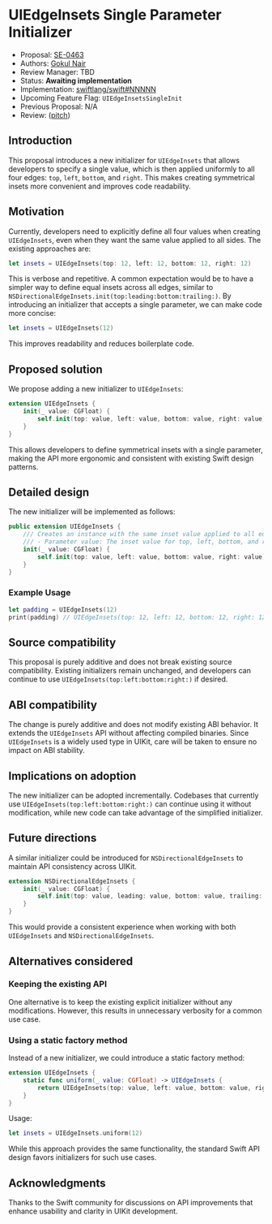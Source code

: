 # UIEdgeInsets Single Parameter Initializer

- Proposal: [SE-0463](0463-uiedgeinsets-single-parameter-initialiser.md)
- Authors: [Gokul Nair](https://github.com/gokulnair2001)
- Review Manager: TBD
- Status: **Awaiting implementation**
- Implementation: [swiftlang/swift#NNNNN]()
- Upcoming Feature Flag: `UIEdgeInsetsSingleInit`
- Previous Proposal: N/A
- Review: ([pitch](https://forums.swift.org/t/pitch-uiedgeinsets-single-parameter-initialiser/78089))

## Introduction

This proposal introduces a new initializer for `UIEdgeInsets` that allows developers to specify a single value, which is then applied uniformly to all four edges: `top`, `left`, `bottom`, and `right`. This makes creating symmetrical insets more convenient and improves code readability.

## Motivation

Currently, developers need to explicitly define all four values when creating `UIEdgeInsets`, even when they want the same value applied to all sides. The existing approaches are:

```swift
let insets = UIEdgeInsets(top: 12, left: 12, bottom: 12, right: 12)
```

This is verbose and repetitive. A common expectation would be to have a simpler way to define equal insets across all edges, similar to `NSDirectionalEdgeInsets.init(top:leading:bottom:trailing:)`. By introducing an initializer that accepts a single parameter, we can make code more concise:

```swift
let insets = UIEdgeInsets(12)
```

This improves readability and reduces boilerplate code.

## Proposed solution

We propose adding a new initializer to `UIEdgeInsets`:

```swift
extension UIEdgeInsets {
    init(_ value: CGFloat) {
        self.init(top: value, left: value, bottom: value, right: value)
    }
}
```

This allows developers to define symmetrical insets with a single parameter, making the API more ergonomic and consistent with existing Swift design patterns.

## Detailed design

The new initializer will be implemented as follows:

```swift
public extension UIEdgeInsets {
    /// Creates an instance with the same inset value applied to all edges.
    /// - Parameter value: The inset value for top, left, bottom, and right.
    init(_ value: CGFloat) {
        self.init(top: value, left: value, bottom: value, right: value)
    }
}
```

### Example Usage

```swift
let padding = UIEdgeInsets(12)
print(padding) // UIEdgeInsets(top: 12, left: 12, bottom: 12, right: 12)
```

## Source compatibility

This proposal is purely additive and does not break existing source compatibility. Existing initializers remain unchanged, and developers can continue to use `UIEdgeInsets(top:left:bottom:right:)` if desired.

## ABI compatibility

The change is purely additive and does not modify existing ABI behavior. It extends the `UIEdgeInsets` API without affecting compiled binaries. Since `UIEdgeInsets` is a widely used type in UIKit, care will be taken to ensure no impact on ABI stability.

## Implications on adoption

The new initializer can be adopted incrementally. Codebases that currently use `UIEdgeInsets(top:left:bottom:right:)` can continue using it without modification, while new code can take advantage of the simplified initializer.

## Future directions

A similar initializer could be introduced for `NSDirectionalEdgeInsets` to maintain API consistency across UIKit.

```swift
extension NSDirectionalEdgeInsets {
    init(_ value: CGFloat) {
        self.init(top: value, leading: value, bottom: value, trailing: value)
    }
}
```

This would provide a consistent experience when working with both `UIEdgeInsets` and `NSDirectionalEdgeInsets`.

## Alternatives considered

### Keeping the existing API

One alternative is to keep the existing explicit initializer without any modifications. However, this results in unnecessary verbosity for a common use case.

### Using a static factory method

Instead of a new initializer, we could introduce a static factory method:

```swift
extension UIEdgeInsets {
    static func uniform(_ value: CGFloat) -> UIEdgeInsets {
        return UIEdgeInsets(top: value, left: value, bottom: value, right: value)
    }
}
```

Usage:

```swift
let insets = UIEdgeInsets.uniform(12)
```

While this approach provides the same functionality, the standard Swift API design favors initializers for such use cases.

## Acknowledgments

Thanks to the Swift community for discussions on API improvements that enhance usability and clarity in UIKit development.
